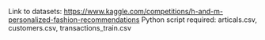 Link to datasets: https://www.kaggle.com/competitions/h-and-m-personalized-fashion-recommendations
Python script required: articals.csv, customers.csv, transactions_train.csv
